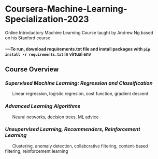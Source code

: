 # Coursera-Machine-Learning-Specialization-2023
Online Introductory Machine Learning Course taught by Andrew Ng based on his Stanford course

#### \~~To run, download requirements.txt file and install packages with ```pip install -r requirements.txt``` in virtual env

## Course Overview
### **___Supervised Machine Learning: Regression and Classification___**
&nbsp;&nbsp;&nbsp;&nbsp;&nbsp;&nbsp;Linear regression, logistic regresion, cost function, gradient descent
### **___Advanced Learning Algorithms___**
&nbsp;&nbsp;&nbsp;&nbsp;&nbsp;&nbsp;Neural networks, decision trees, ML advice
### **___Unsupervised Learning, Recommenders, Reinforcement Learning___**
&nbsp;&nbsp;&nbsp;&nbsp;&nbsp;&nbsp;Clustering, anomaly detection, collaborative filtering, content-based filtering, reinforcement learning
